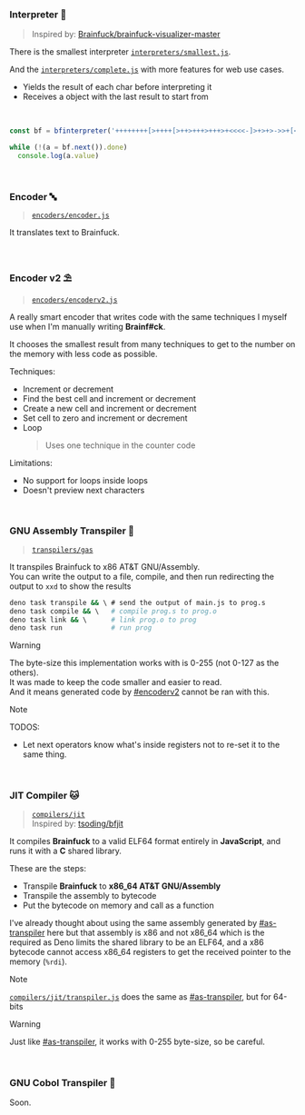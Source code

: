### Interpreter 🐍
> Inspired by: [Brainfuck/brainfuck-visualizer-master](https://ashupk.github.io/Brainfuck/brainfuck-visualizer-master/index.html)

There is the smallest interpreter [`interpreters/smallest.js`](interpreters/smallest.js).

And the [`interpreters/complete.js`](interpreters/complete.js) with more features for web use cases.
- Yields the result of each char before interpreting it
- Receives a object with the last result to start from

<br>

```js
const bf = bfinterpreter('++++++++[>++++[>++>+++>+++>+<<<<-]>+>+>->>+[<]<-]>>.>---.+++++++..+++.>>.<-.<.+++.------.--------.>>+.>++.!', { pause: true })

while (!(a = bf.next()).done)
  console.log(a.value)
```

<br>

### Encoder 🔤
> [`encoders/encoder.js`](encoders/encoder.js)

It translates text to Brainfuck.

<br>

### Encoder v2 ⛱️
> [`encoders/encoderv2.js`](encoders/encoderv2.js)  

A really smart encoder that writes code with the same techniques
I myself use when I'm manually writing **Brainf#ck**.

It chooses the smallest result from many techniques to get to the number
on the memory with less code as possible.

Techniques:
- Increment or decrement
- Find the best cell and increment or decrement
- Create a new cell and increment or decrement
- Set cell to zero and increment or decrement
- Loop
	> Uses one technique in the counter code

Limitations:
- No support for loops inside loops
- Doesn't preview next characters

<br>

### GNU Assembly Transpiler 🦬
> [`transpilers/gas`](transpilers/gas)

It transpiles Brainfuck to x86 AT&T GNU/Assembly.  
You can write the output to a file, compile, and
then run redirecting the output to `xxd` to show the results

```bash
deno task transpile && \ # send the output of main.js to prog.s
deno task compile && \   # compile prog.s to prog.o
deno task link && \      # link prog.o to prog
deno task run            # run prog
```

> [!WARNING]
> The byte-size this implementation works with is 0-255 (not 0-127 as the others).  
> It was made to keep the code smaller and easier to read.  
> And it means generated code by [#encoderv2](#encoder-v2-) cannot be ran with this.

> [!NOTE]
> TODOS:
> - Let next operators know what's inside registers
>   not to re-set it to the same thing.

<br>

### JIT Compiler 🐱
> [`compilers/jit`](compilers/jit)  
> Inspired by: [tsoding/bfjit](https://github.com/tsoding/bfjit)

It compiles **Brainfuck** to a valid ELF64 format entirely in **JavaScript**,
and runs it with a **C** shared library.

These are the steps:
- Transpile **Brainfuck** to **x86_64 AT&T GNU/Assembly**
- Transpile the assembly to bytecode
- Put the bytecode on memory and call as a function

I've already thought about using the same assembly generated by [#as-transpiler](#as-transpiler-) here
but that assembly is x86 and not x86\_64 which is the required as Deno limits the shared library to be
an ELF64, and a x86 bytecode cannot access x86\_64 registers to get the received pointer to the memory (`%rdi`).

> [!NOTE]
> [`compilers/jit/transpiler.js`](compilers/jit/transpiler.js)
> does the same as [#as-transpiler](#as-transpiler-), but for 64-bits

> [!WARNING]
> Just like [#as-transpiler](#as-transpiler-), it works with 0-255 byte-size, so be careful.

<br>

### GNU Cobol Transpiler 🦖
Soon.
